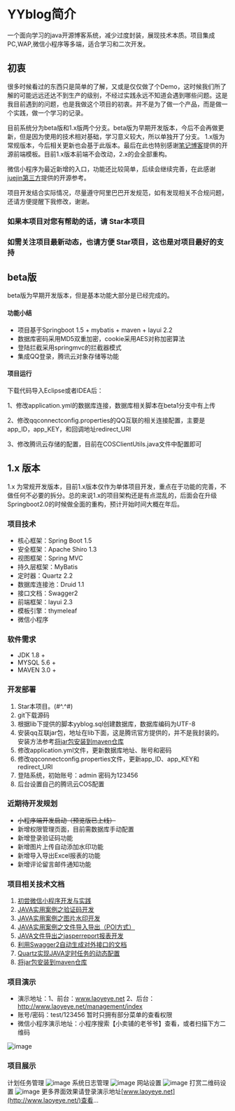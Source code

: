 # YYblog简介

一个面向学习的java开源博客系统，减少过度封装，展现技术本质。项目集成PC,WAP,微信小程序等多端，适合学习和二次开发。
## 初衷
很多时候看过的东西只是简单的了解，又或是仅仅做了个Demo，这时候我们所了解的可能远远还达不到生产的级别，不经过实践永远不知道会遇到哪些问题。这是我目前遇到的问题，也是我做这个项目的初衷。并不是为了做一个产品，而是做一个实践，做一个学习的记录。

目前系统分为beta版和1.x版两个分支。beta版为早期开发版本，今后不会再做更新，但是因为使用的技术相对基础，学习意义较大，所以单独开了分支。
1.x版为常规版本，今后相关更新也会基于此版本。最后在此也特别感谢[笔记博客](https://github.com/miyakowork/NoteBlog/)提供的开源前端模板。目前1.x版本前端不会改动，2.x的会全部重构。

微信小程序为最近新增的入口，功能还比较简单，后续会继续完善，在此感谢[juejin第三方](https://github.com/myvin/juejin)提供的开源参考。

项目开发结合实际情况，尽量遵守阿里巴巴开发规范，如有发现相关不合规问题，还请方便提醒下我修改，谢谢。
### 如果本项目对您有帮助的话，请 Star本项目
### 如需关注项目最新动态，也请方便 Star项目，这也是对项目最好的支持

## beta版
beta版为早期开发版本，但是基本功能大部分是已经完成的。
#### 功能小结
- 项目基于Springboot 1.5 + mybatis + maven + layui 2.2
- 数据库密码采用MD5双重加密，cookie采用AES对称加密算法
- 登陆拦截采用springmvc的拦截器模式
- 集成QQ登录，腾讯云对象存储等功能

#### 项目运行

下载代码导入Eclipse或者IDEA后：

1、修改application.yml的数据库连接，数据库相关脚本在beta1分支中有上传

2、修改qqconnectconfig.properties的QQ互联的相关连接配置，主要是app_ID，app_KEY，和回调地址redirect_URI

3、修改腾讯云存储的配置，目前在COSClientUtils.java文件中配置即可

## 1.x 版本
1.x 为常规开发版本，目前1.x版本仅作为单体项目开发，重点在于功能的完善，不做任何不必要的拆分。总的来说1.x的项目架构还是有点混乱的，后面会在升级Springboot2.0的时候做全面的重构，预计开始时间大概在年后。

### 项目技术
- 核心框架：Spring Boot 1.5
- 安全框架：Apache Shiro 1.3
- 视图框架：Spring MVC
- 持久层框架：MyBatis
- 定时器：Quartz 2.2
- 数据库连接池：Druid 1.1
- 接口文档：Swagger2
- 前端框架：layui 2.3
- 模板引擎：thymeleaf
- 微信小程序

### 软件需求
- JDK 1.8 +
- MYSQL 5.6 +
- MAVEN 3.0 +

### 开发部署
1. Star本项目。(#^.^#)
2. git下载源码
3. 根据lib下提供的脚本yyblog.sql创建数据库，数据库编码为UTF-8
4. 安装qq互联jar包，地址在lib下面，这是腾讯官方提供的，并不是我封装的。安装方法参考[将jar包安装到maven仓库](https://www.cnblogs.com/laoyeye/p/8933185.html)
5. 修改application.yml文件，更新数据库地址、账号和密码
6. 修改qqconnectconfig.properties文件，更新app_ID、app_KEY和redirect_URI
7. 登陆系统，初始账号：admin 密码为123456
8. 后台设置自己的腾讯云COS配置

### 近期待开发规划
- ~~小程序端开发启动（预览版已上线）~~
- 新增权限管理页面，目前需数据库手动配置
- 新增登录验证码功能
- 新增图片上传自动添加水印功能
- 新增导入导出Excel报表的功能
- 新增评论留言邮件通知功能

### 项目相关技术文档
1. [初尝微信小程序开发与实践](https://www.cnblogs.com/laoyeye/p/9795306.html)
2. [JAVA实用案例之验证码开发](https://www.cnblogs.com/laoyeye/p/6914704.html)
2. [JAVA实用案例之图片水印开发](https://www.cnblogs.com/laoyeye/p/7193309.html)
3. [JAVA实用案例之文件导入导出（POI方式）](https://www.cnblogs.com/laoyeye/p/6938889.html)
4. [JAVA文件导出之jasperreport报表开发](https://www.cnblogs.com/laoyeye/p/7707149.html)
5. [利用Swagger2自动生成对外接口的文档](https://www.cnblogs.com/laoyeye/p/9047504.html)
6. [Quartz实现JAVA定时任务的动态配置](https://www.cnblogs.com/laoyeye/p/9352002.html)
7. [将jar包安装到maven仓库](https://www.cnblogs.com/laoyeye/p/8933185.html)

### 项目演示
- 演示地址：1、前台：www.laoyeye.net 2、后台：http://www.laoyeye.net/management/index
- 账号/密码：test/123456 暂时只拥有部分菜单的查看权限
- 微信小程序演示地址：小程序搜索【小卖铺的老爷爷】查看，或者扫描下方二维码

![image](http://img.laoyeye.net/%E5%B0%8F%E7%A8%8B%E5%BA%8F%E7%A0%81%E6%A0%87%E5%87%86%E7%BB%BF%E7%89%88.png)
### 项目展示
计划任务管理
![image](http://img.laoyeye.net/%E8%AE%A1%E5%88%92%E4%BB%BB%E5%8A%A1.png)
系统日志管理
![image](http://img.laoyeye.net/%E7%B3%BB%E7%BB%9F%E6%97%A5%E5%BF%97.png)
网站设置
![image](http://img.laoyeye.net/%E7%BD%91%E7%AB%99%E8%AE%BE%E7%BD%AE.png)
打赏二维码设置
![image](http://img.laoyeye.net/%E6%89%93%E8%B5%8F.png)
更多界面效果请登录演示地址[www.laoyeye.net](http://www.laoyeye.net/)查看...
